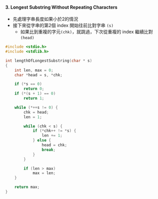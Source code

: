 #### 3. Longest Substring Without Repeating Characters

- 先處理字串長度如果小於2的情況
- 接下來從字串的第2個 index 開始往前比對字串 `(s)`
    - 如果比到重複的字元`(chk)`，就跳過，下次從重複的 index 繼續比對 `(head)`

```c
#include <stdio.h>
#include <stdlib.h>

int lengthOfLongestSubstring(char * s)
{
    int len, max = 0;
    char *head = s, *chk;

    if (*s == 0)
        return 0;
    if (*(s + 1) == 0)
        return 1;

    while (*++s != 0) {
        chk = head;
        len = 1;

        while (chk < s) {
            if (*chk++ != *s) {
                len += 1;
            } else {
                head = chk;
                break;
            }
        }

        if (len > max)
            max = len;
    }

    return max;
}
```
